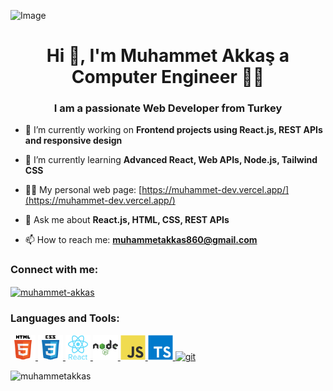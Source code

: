 ![Image](https://github.com/user-attachments/assets/f65a1f7e-102b-4c4b-9d67-db1189e2ac3d)


<h1 align="center">Hi 👋, I'm Muhammet Akkaş a Computer Engineer 👨‍💻</h1>
<h3 align="center">I am a passionate Web Developer from Turkey</h3>



- 🔭 I’m currently working on **Frontend projects using React.js, REST APIs and responsive design**

- 🌱 I’m currently learning **Advanced React, Web APIs, Node.js, Tailwind CSS**

- 👨‍💻 My personal web page: [https://muhammet-dev.vercel.app/](https://muhammet-dev.vercel.app/)

- 💬 Ask me about **React.js, HTML, CSS, REST APIs**

- 📫 How to reach me: **muhammetakkas860@gmail.com**

<h3 align="left">Connect with me:</h3>
<p align="left">
  <a href="https://linkedin.com/in/muhammet-akkas" target="blank">
    <img align="center" src="https://raw.githubusercontent.com/rahuldkjain/github-profile-readme-generator/master/src/images/icons/Social/linked-in-alt.svg" alt="muhammet-akkas" height="30" width="40" />
  </a>
</p>

<h3 align="left">Languages and Tools:</h3>
<p align="left">
  <a href="https://developer.mozilla.org/en-US/docs/Web/HTML" target="_blank" rel="noreferrer">
    <img src="https://raw.githubusercontent.com/devicons/devicon/master/icons/html5/html5-original-wordmark.svg" alt="html5" width="40" height="40"/>
  </a>
  <a href="https://developer.mozilla.org/en-US/docs/Web/CSS" target="_blank" rel="noreferrer">
    <img src="https://raw.githubusercontent.com/devicons/devicon/master/icons/css3/css3-original-wordmark.svg" alt="css3" width="40" height="40"/>
  </a>
  <a href="https://reactjs.org/" target="_blank" rel="noreferrer">
    <img src="https://raw.githubusercontent.com/devicons/devicon/master/icons/react/react-original-wordmark.svg" alt="react" width="40" height="40"/>
  </a>
  <a href="https://nodejs.org" target="_blank" rel="noreferrer">
    <img src="https://raw.githubusercontent.com/devicons/devicon/master/icons/nodejs/nodejs-original-wordmark.svg" alt="nodejs" width="40" height="40"/>
  </a>

  <a href="https://www.javascript.com/" target="_blank" rel="noreferrer">
    <img src="https://raw.githubusercontent.com/devicons/devicon/master/icons/javascript/javascript-original.svg" alt="javascript" width="40" height="40"/>
  </a>
  <a href="https://www.typescriptlang.org/" target="_blank" rel="noreferrer">
    <img src="https://raw.githubusercontent.com/devicons/devicon/master/icons/typescript/typescript-original.svg" alt="typescript" width="40" height="40"/>
  </a>
  <a href="https://git-scm.com/" target="_blank" rel="noreferrer">
    <img src="https://www.vectorlogo.zone/logos/git-scm/git-scm-icon.svg" alt="git" width="40" height="40"/>
  </a>
</p>
<p align="left">
  <img src="https://komarev.com/ghpvc/?username=muhammetakkas&label=Profile%20views&color=0e75b6&style=flat" alt="muhammetakkas" />
</p>
